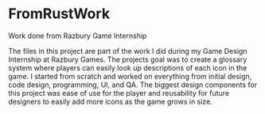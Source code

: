 # FromRustWork
Work done from Razbury Game Internship

The files in this project are part of the work I did during my Game Design Internship at Razbury Games. The projects goal
was to create a glossary system where players can easily look up descriptions of each icon in the game. I started from scratch
and worked on everything from initial design, code design, programming, UI, and QA. The biggest design components for this
project was ease of use for the player and reusability for future designers to easily add more icons as the game grows in size. 
